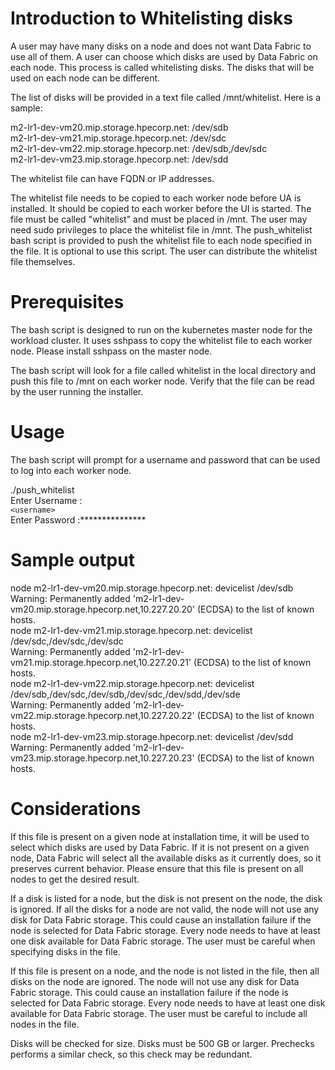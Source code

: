 
# Introduction to Whitelisting disks

A user may have many disks on a node and does not want Data Fabric to use all of them.  A user can choose which disks are used by Data Fabric on each node.  This process is called whitelisting disks.  The disks that will be used on each node can be different. 

The list of disks will be provided in a text file called /mnt/whitelist.  Here is a sample: 

m2-lr1-dev-vm20.mip.storage.hpecorp.net: /dev/sdb  
m2-lr1-dev-vm21.mip.storage.hpecorp.net: /dev/sdc  
m2-lr1-dev-vm22.mip.storage.hpecorp.net: /dev/sdb,/dev/sdc  
m2-lr1-dev-vm23.mip.storage.hpecorp.net: /dev/sdd

The whitelist file can have FQDN or IP addresses.

The whitelist file needs to be copied to each worker node before UA is installed.  It should be copied to each worker before the UI is started.  The file must be called "whitelist" and must be placed in /mnt.  The user may need sudo privileges to place the whitelist file in /mnt.  The push_whitelist bash script is provided to push the whitelist file to each node specified in the file.  It is optional to use this script. The user can distribute the whitelist file themselves.

# Prerequisites

The bash script is designed to run on the kubernetes master node for the workload cluster.  It uses sshpass to copy the whitelist file to each worker node. Please install sshpass on the master node.

The bash script will look for a file called whitelist in the local directory and push this file to /mnt on each worker node.  Verify that the file can be read by the user running the installer.

# Usage

The bash script will prompt for a username and password that can be used to log into each worker node.

./push_whitelist  
Enter Username :   
`<username>`  
Enter Password :***************  

# Sample output

node m2-lr1-dev-vm20.mip.storage.hpecorp.net: devicelist /dev/sdb  
Warning: Permanently added 'm2-lr1-dev-vm20.mip.storage.hpecorp.net,10.227.20.20' (ECDSA) to the list of known hosts.  
node m2-lr1-dev-vm21.mip.storage.hpecorp.net: devicelist /dev/sdc,/dev/sdc,/dev/sdc  
Warning: Permanently added 'm2-lr1-dev-vm21.mip.storage.hpecorp.net,10.227.20.21' (ECDSA) to the list of known hosts.  
node m2-lr1-dev-vm22.mip.storage.hpecorp.net: devicelist /dev/sdb,/dev/sdc,/dev/sdb,/dev/sdc,/dev/sdd,/dev/sde  
Warning: Permanently added 'm2-lr1-dev-vm22.mip.storage.hpecorp.net,10.227.20.22' (ECDSA) to the list of known hosts.  
node m2-lr1-dev-vm23.mip.storage.hpecorp.net: devicelist /dev/sdd  
Warning: Permanently added 'm2-lr1-dev-vm23.mip.storage.hpecorp.net,10.227.20.23' (ECDSA) to the list of known hosts.  

# Considerations

If this file is present on a given node at installation time, it will be used to select which disks are used by Data Fabric.  If it is not present on a given node, Data Fabric will select all the available disks as it currently does, so it preserves current behavior.  Please ensure that this file is present on all nodes to get the desired result. 

If a disk is listed for a node, but the disk is not present on the node, the disk is ignored.  If all the disks for a node are not valid, the node will not use any disk for Data Fabric storage.  This could cause an installation failure if the node is selected for Data Fabric storage.  Every node needs to have at least one disk available for Data Fabric storage.  The user must be careful when specifying disks in the file. 

If this file is present on a node, and the node is not listed in the file, then all disks on the node are ignored.  The node will not use any disk for Data Fabric storage.  This could cause an installation failure if the node is selected for Data Fabric storage.  Every node needs to have at least one disk available for Data Fabric storage.  The user must be careful to include all nodes in the file. 

Disks will be checked for size.  Disks must be 500 GB or larger.  Prechecks performs a similar check, so this check may be redundant.

